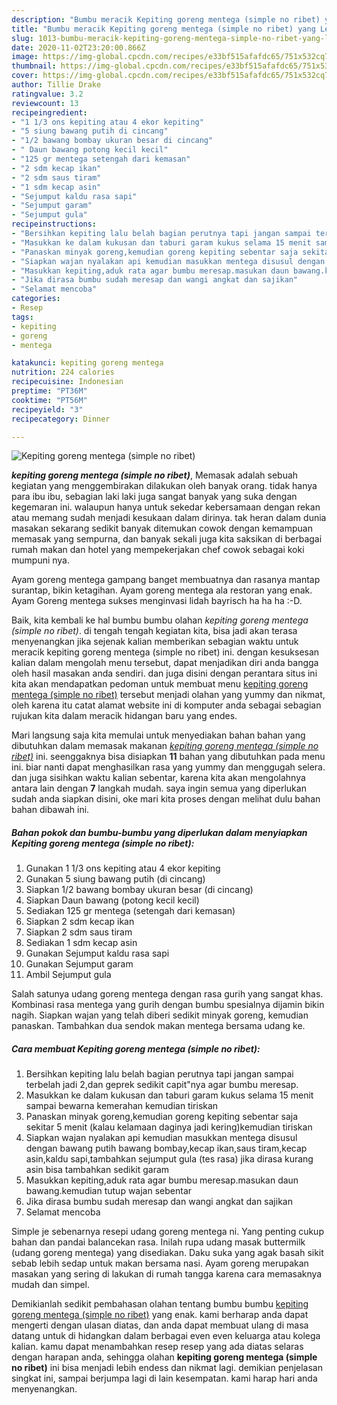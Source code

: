 ```yaml
---
description: "Bumbu meracik Kepiting goreng mentega (simple no ribet) yang Lezat"
title: "Bumbu meracik Kepiting goreng mentega (simple no ribet) yang Lezat"
slug: 1013-bumbu-meracik-kepiting-goreng-mentega-simple-no-ribet-yang-lezat
date: 2020-11-02T23:20:00.866Z
image: https://img-global.cpcdn.com/recipes/e33bf515afafdc65/751x532cq70/kepiting-goreng-mentega-simple-no-ribet-foto-resep-utama.jpg
thumbnail: https://img-global.cpcdn.com/recipes/e33bf515afafdc65/751x532cq70/kepiting-goreng-mentega-simple-no-ribet-foto-resep-utama.jpg
cover: https://img-global.cpcdn.com/recipes/e33bf515afafdc65/751x532cq70/kepiting-goreng-mentega-simple-no-ribet-foto-resep-utama.jpg
author: Tillie Drake
ratingvalue: 3.2
reviewcount: 13
recipeingredient:
- "1 1/3 ons kepiting atau 4 ekor kepiting"
- "5 siung bawang putih di cincang"
- "1/2 bawang bombay ukuran besar di cincang"
- " Daun bawang potong kecil kecil"
- "125 gr mentega setengah dari kemasan"
- "2 sdm kecap ikan"
- "2 sdm saus tiram"
- "1 sdm kecap asin"
- "Sejumput kaldu rasa sapi"
- "Sejumput garam"
- "Sejumput gula"
recipeinstructions:
- "Bersihkan kepiting lalu belah bagian perutnya tapi jangan sampai terbelah jadi 2,dan geprek sedikit capit&#34;nya agar bumbu meresap."
- "Masukkan ke dalam kukusan dan taburi garam kukus selama 15 menit sampai bewarna kemerahan kemudian tiriskan"
- "Panaskan minyak goreng,kemudian goreng kepiting sebentar saja sekitar 5 menit (kalau kelamaan daginya jadi kering)kemudian tiriskan"
- "Siapkan wajan nyalakan api kemudian masukkan mentega disusul dengan bawang putih bawang bombay,kecap ikan,saus tiram,kecap asin,kaldu sapi,tambahkan sejumput gula (tes rasa) jika dirasa kurang asin bisa tambahkan sedikit garam"
- "Masukkan kepiting,aduk rata agar bumbu meresap.masukan daun bawang.kemudian tutup wajan sebentar"
- "Jika dirasa bumbu sudah meresap dan wangi angkat dan sajikan"
- "Selamat mencoba"
categories:
- Resep
tags:
- kepiting
- goreng
- mentega

katakunci: kepiting goreng mentega 
nutrition: 224 calories
recipecuisine: Indonesian
preptime: "PT36M"
cooktime: "PT56M"
recipeyield: "3"
recipecategory: Dinner

---
```



![Kepiting goreng mentega (simple no ribet)](https://img-global.cpcdn.com/recipes/e33bf515afafdc65/751x532cq70/kepiting-goreng-mentega-simple-no-ribet-foto-resep-utama.jpg)

<b><i>kepiting goreng mentega (simple no ribet)</i></b>, Memasak adalah sebuah kegiatan yang menggembirakan dilakukan oleh banyak orang. tidak hanya para ibu ibu, sebagian laki laki juga sangat banyak yang suka dengan kegemaran ini. walaupun hanya untuk sekedar kebersamaan dengan rekan atau memang sudah menjadi kesukaan dalam dirinya. tak heran dalam dunia masakan sekarang sedikit banyak ditemukan cowok dengan kemampuan memasak yang sempurna, dan banyak sekali juga kita saksikan di berbagai rumah makan dan hotel yang mempekerjakan chef cowok sebagai koki mumpuni nya.

Ayam goreng mentega gampang banget membuatnya dan rasanya mantap surantap, bikin ketagihan. Ayam goreng mentega ala restoran yang enak. Ayam Goreng mentega sukses menginvasi lidah bayrisch ha ha ha :-D.

Baik, kita kembali ke hal bumbu bumbu olahan <i>kepiting goreng mentega (simple no ribet)</i>. di tengah tengah kegiatan kita, bisa jadi akan terasa menyenangkan jika sejenak kalian memberikan sebagian waktu untuk meracik kepiting goreng mentega (simple no ribet) ini. dengan kesuksesan kalian dalam mengolah menu tersebut, dapat menjadikan diri anda bangga oleh hasil masakan anda sendiri. dan juga disini dengan perantara situs ini kita akan mendapatkan pedoman untuk membuat menu <u>kepiting goreng mentega (simple no ribet)</u> tersebut menjadi olahan yang yummy dan nikmat, oleh karena itu catat alamat website ini di komputer anda sebagai sebagian rujukan kita dalam meracik hidangan baru yang endes.


Mari langsung saja kita memulai untuk menyediakan bahan bahan yang dibutuhkan dalam memasak makanan <u><i>kepiting goreng mentega (simple no ribet)</i></u> ini. seenggaknya bisa disiapkan <b>11</b> bahan yang dibutuhkan pada menu ini. biar nanti dapat menghasilkan rasa yang yummy dan menggugah selera. dan juga sisihkan waktu kalian sebentar, karena kita akan mengolahnya antara lain dengan <b>7</b> langkah mudah. saya ingin semua yang diperlukan sudah anda siapkan disini, oke mari kita proses dengan melihat dulu bahan bahan dibawah ini.

<!--inarticleads1-->

##### Bahan pokok dan bumbu-bumbu yang diperlukan dalam menyiapkan Kepiting goreng mentega (simple no ribet):

1. Gunakan 1 1/3 ons kepiting atau 4 ekor kepiting
1. Gunakan 5 siung bawang putih (di cincang)
1. Siapkan 1/2 bawang bombay ukuran besar (di cincang)
1. Siapkan  Daun bawang (potong kecil kecil)
1. Sediakan 125 gr mentega (setengah dari kemasan)
1. Siapkan 2 sdm kecap ikan
1. Siapkan 2 sdm saus tiram
1. Sediakan 1 sdm kecap asin
1. Gunakan Sejumput kaldu rasa sapi
1. Gunakan Sejumput garam
1. Ambil Sejumput gula


Salah satunya udang goreng mentega dengan rasa gurih yang sangat khas. Kombinasi rasa mentega yang gurih dengan bumbu spesialnya dijamin bikin nagih. Siapkan wajan yang telah diberi sedikit minyak goreng, kemudian panaskan. Tambahkan dua sendok makan mentega bersama udang ke. 

<!--inarticleads2-->

##### Cara membuat Kepiting goreng mentega (simple no ribet):

1. Bersihkan kepiting lalu belah bagian perutnya tapi jangan sampai terbelah jadi 2,dan geprek sedikit capit&#34;nya agar bumbu meresap.
1. Masukkan ke dalam kukusan dan taburi garam kukus selama 15 menit sampai bewarna kemerahan kemudian tiriskan
1. Panaskan minyak goreng,kemudian goreng kepiting sebentar saja sekitar 5 menit (kalau kelamaan daginya jadi kering)kemudian tiriskan
1. Siapkan wajan nyalakan api kemudian masukkan mentega disusul dengan bawang putih bawang bombay,kecap ikan,saus tiram,kecap asin,kaldu sapi,tambahkan sejumput gula (tes rasa) jika dirasa kurang asin bisa tambahkan sedikit garam
1. Masukkan kepiting,aduk rata agar bumbu meresap.masukan daun bawang.kemudian tutup wajan sebentar
1. Jika dirasa bumbu sudah meresap dan wangi angkat dan sajikan
1. Selamat mencoba


Simple je sebenarnya resepi udang goreng mentega ni. Yang penting cukup bahan dan pandai balancekan rasa. Inilah rupa udang masak buttermilk (udang goreng mentega) yang disediakan. Daku suka yang agak basah sikit sebab lebih sedap untuk makan bersama nasi. Ayam goreng merupakan masakan yang sering di lakukan di rumah tangga karena cara memasaknya mudah dan simpel. 

Demikianlah sedikit pembahasan olahan tentang bumbu bumbu <u>kepiting goreng mentega (simple no ribet)</u> yang enak. kami berharap anda dapat mengerti dengan ulasan diatas, dan anda dapat membuat ulang di masa datang untuk di hidangkan dalam berbagai even even keluarga atau kolega kalian. kamu dapat menambahkan resep resep yang ada diatas selaras dengan harapan anda, sehingga olahan <b>kepiting goreng mentega (simple no ribet)</b> ini bisa menjadi lebih endess dan nikmat lagi. demikian penjelasan singkat ini, sampai berjumpa lagi di lain kesempatan. kami harap hari anda menyenangkan.
